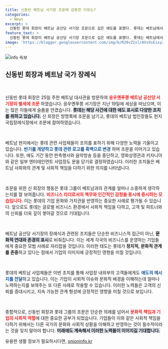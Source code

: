 ```yaml
---
title: 신동빈 베트남 서기장 조문에 감동한 이유는?
categories:
  - News
excerpt: >
  신동빈 롯데 회장이 베트남 공산당 서기장 조문으로 깊은 애도를 표했다. 롯데는 베트남에서 조의의 의미를 담아 다양한 사업을 일시 중단하며 고인의 삶을 기리고 있다. 베트남과의 유대가 더욱 강화될 이 특별한 순간, 그 뒷이야기를 만나보세요!
feature_text: >
  신동빈 롯데 회장이 베트남 공산당 서기장 조문으로 깊은 애도를 표했다. 롯데는 베트남에서 조의의 의미를 담아 다양한 사업을 일시 중단하며 고인의 삶을 기리고 있다. 베트남과의 유대가 더욱 강화될 이 특별한 순간, 그 뒷이야기를 만나보세요!
image: 'https://blogger.googleusercontent.com/img/b/R29vZ2xl/AVvXsEixyZcFfHzMRdzZMjFBmAUKJYCLCGyLL1o632UiGVXcaFdKo_bkvkuCioo0uUKlGfBVcT3P84aROyZIXSBEx3Aw5nCQ3pTgDom1WDC4m8eifvWiAmWEEVb4x6G_l8C0QH225ldMjyaFvpxGEBGNO37VmDTDMHGhJPq73UglMfDca1-0aw/s1600/blogspot.png'
---
```


<p><img src="https://blogger.googleusercontent.com/img/b/R29vZ2xl/AVvXsEixyZcFfHzMRdzZMjFBmAUKJYCLCGyLL1o632UiGVXcaFdKo_bkvkuCioo0uUKlGfBVcT3P84aROyZIXSBEx3Aw5nCQ3pTgDom1WDC4m8eifvWiAmWEEVb4x6G_l8C0QH225ldMjyaFvpxGEBGNO37VmDTDMHGhJPq73UglMfDca1-0aw/s1600/blogspot.png" alt="info 속보" /></p>

<h2 data-ke-size="size26">신동빈 회장과 베트남 국가 장례식</h2>

<p data-ke-size="size16">&nbsp;</p>

<p>신동빈 롯데 회장은 25일 주한 베트남 대사관을 방문하여 <b><span style="color: #ee2323;">응우옌푸쫑 베트남 공산당 서기장의 별세에 조문</span></b> 하였습니다. 응우옌푸쫑 서기장은 지난 19일에 세상을 떠났으며, 이는 많은 이들에게 슬픔을 안겼습니다. <b><span style="background-color: #21538527;">롯데는 해당 사건에 대한 애도 표시로 다양한 조치를 취하고 있습니다.</span></b> 신 회장은 방명록에 조문을 남기고, 롯데의 베트남 법인장들도 현지 국립장례식장에서 조문에 참여하였습니다. </p>

<p data-ke-size="size16">&nbsp;</p>

<p>베트남 현지에서는 롯데 관련 사업체들이 조의를 표하기 위해 다양한 노력을 기울이고 있습니다. <b><span style="color: #1a5490;">반기를 게양하고 롯데 관련 로고를 흑백으로 변경</span></b> 하며 조문을 이어가고 있습니다. 또한, 애도 기간 동안 판촉행사와 음악방송 등을 중단하고, 영화상영관과 키자니아와 같은 일부 엔터테인먼트 사업장도 문을 닫기로 결정하였습니다. 이러한 조치들은 베트남 사회와의 관계 및 사회적 책임을 다하기 위한 의지를 나타냅니다. </p>

<p data-ke-size="size16">&nbsp;</p>

<p>조문을 위한 신 회장의 행동은 롯데 그룹이 베트남과의 관계를 얼마나 소중하게 생각하는지를 잘 보여줍니다. <b><span style="color: #ee2323;">비즈니스 리더로서의 책무와 인간적인 감정을 동시에 중시하는 모습입니다.</span></b> 이는 롯데의 기업 문화와 가치관을 반영하는 중요한 사례로 평가될 수 있습니다. 앞으로도 롯데는 글로벌 비즈니스 환경에서 사회적 책임을 다하고, 고객 및 파트너와의 신뢰를 더욱 깊이 쌓아갈 것으로 기대됩니다.</p>

<p data-ke-size="size16">&nbsp;</p>

<p>베트남 공산당 서기장의 장례식과 관련된 조치들은 단순한 비즈니스적 접근이 아닌, <b><span style="background-color: #21538527;">문화적 연대와 존경의 표시</span></b>로 비춰집니다. 이는 세계 각국의 비즈니스를 운영하는 기업들에게 중요한 모범 사례로 자리잡을 것입니다. 이러한 태도는 롯데가 <b>정치적, 문화적 관계를 존중</b>하고 있다는 점에서 기업의 이미지에 긍정적인 영향을 미칠 것입니다.</p>

<p data-ke-size="size16">&nbsp;</p>

<p>롯데의 베트남 사업체들은 이번 조치를 통해 사업장 내외부의 고객들에게도 <b><span style="color: #1a5490;">애도의 메시지를 전달</span></b>하고 있습니다. 이는 기업이 사회적 이슈와 문화적 배경을 이해하는데 얼마나 노력하는지를 보여주는 또 다른 사례로 작용할 수 있습니다. 이러한 노력들은 고객의 신뢰를 증대시키고, 지속 가능한 관계 형성에 긍정적인 영향을 미칠 것으로 보입니다. </p>

<p data-ke-size="size16">&nbsp;</p>

<p>종합적으로, 신동빈 회장과 롯데 그룹의 조문은 단순한 의례를 넘어서 <b><span style="color: #ee2323;">문화적 책임과 기업의 사회적 역할</span></b>에 대한 중요한 공부가 되었습니다. 기업들이 이와 같은 사회적 책임을 다하기 위해서는 다른 국가의 문화와 사회적 상황을 이해하고 반영하는 것이 필수적이라는 것을 잊지 말아야 합니다. <b><span style="background-color: #21538527;">미래에도 계속해서 이러한 노력들이 이어지길 기대합니다.</span></b></p>
유용한 생활 정보가 필요하시다면, <a href="https://onioninfo.kr" rel="dofollow">onioninfo.kr</a>


